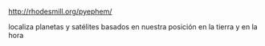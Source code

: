 http://rhodesmill.org/pyephem/

localiza planetas y satélites basados en nuestra posición en la tierra y en la hora
